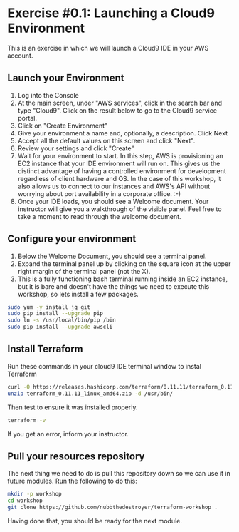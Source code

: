 # Exercise #0.1: Launching a Cloud9 Environment

This is an exercise in which we will launch a Cloud9 IDE in your AWS account.

## Launch your Environment

1. Log into the Console
1. At the main screen, under "AWS services", click in the search bar and type "Cloud9".  Click on the result below
to go to the Cloud9 service portal.
1. Click on "Create Environment"
1. Give your environment a name and, optionally, a description.  Click Next
1. Accept all the default values on this screen and click "Next".
1. Review your settings and click "Create"
1. Wait for your environment to start.  In this step, AWS is provisioning an EC2 instance that 
your IDE environment will run on.  This gives us the distinct advantage of having a controlled 
environment for development regardless of client hardware and OS.  In the case of this workshop,
it also allows us to connect to our instances and AWS's API without worrying about port 
availability in a corporate office.  :-)
1. Once your IDE loads, you should see a Welcome document.  Your instructor will give you a 
walkthrough of the visible panel.  Feel free to take a moment to read through the welcome document.


## Configure your environment

1. Below the Welcome Document, you should see a terminal panel.
1. Expand the terminal panel up by clicking on the square icon at the upper right margin of the terminal panel (not the X).
1. This is a fully functioning bash terminal running inside an EC2 instance, but it is bare and doesn't have the things
we need to execute this workshop, so lets install a few packages.

```bash
sudo yum -y install jq git
sudo pip install --upgrade pip
sudo ln -s /usr/local/bin/pip /bin
sudo pip install --upgrade awscli
```

## Install Terraform

Run these commands in your cloud9 IDE terminal window to instal Terraform

```bash
curl -O https://releases.hashicorp.com/terraform/0.11.11/terraform_0.11.11_linux_amd64.zip
unzip terraform_0.11.11_linux_amd64.zip -d /usr/bin/
```

Then test to ensure it was installed properly.

```bash
terraform -v
```

If you get an error, inform your instructor.

## Pull your resources repository

The next thing we need to do is pull this repository down so we can use it in future modules.  Run the following to 
do this:

```bash
mkdir -p workshop
cd workshop
git clone https://github.com/nubbthedestroyer/terraform-workshop .

```

Having done that, you should be ready for the next module.